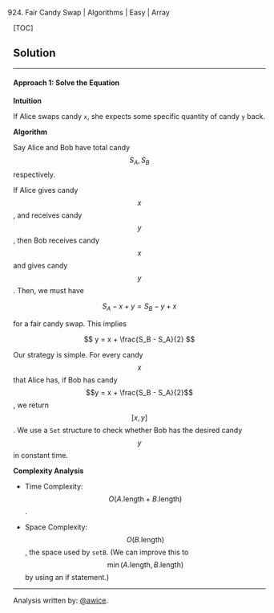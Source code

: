 924. Fair Candy Swap | Algorithms | Easy | Array

[TOC]

## Solution
---
#### Approach 1: Solve the Equation

**Intuition**

If Alice swaps candy `x`, she expects some specific quantity of candy `y` back.

**Algorithm**

Say Alice and Bob have total candy $$S_A, S_B$$ respectively.

If Alice gives candy $$x$$, and receives candy $$y$$, then Bob receives candy $$x$$ and gives candy $$y$$.  Then, we must have

$$
S_A - x + y = S_B - y + x
$$

for a fair candy swap.  This implies

$$
y = x + \frac{S_B - S_A}{2}
$$

Our strategy is simple.  For every candy $$x$$ that Alice has, if Bob has candy $$y = x + \frac{S_B - S_A}{2}$$, we return $$[x, y]$$.  We use a `Set` structure to check whether Bob has the desired candy $$y$$ in constant time.



**Complexity Analysis**

* Time Complexity:  $$O(A\text{.length} + B\text{.length})$$.

* Space Complexity:  $$O(B\text{.length})$$, the space used by `setB`.  (We can improve this to $$\min(A\text{.length}, B\text{.length})$$ by using an if statement.)




---


Analysis written by: [@awice](https://leetcode.com/awice).
